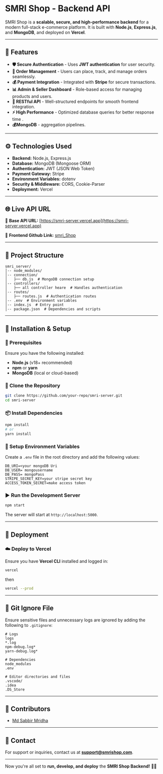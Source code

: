 # SMRI Shop - Backend API

SMRI Shop is a **scalable, secure, and high-performance backend** for a modern full-stack e-commerce platform. It is built with **Node.js**, **Express.js**, and **MongoDB**, and deployed on **Vercel**.

---

## 🚀 Features

- **🛡️ Secure Authentication** - Uses **JWT authentication** for user security.
- **🛒 Order Management** - Users can place, track, and manage orders seamlessly.
- **💰 Payment Integration** - Integrated with **Stripe** for secure transactions.
- **📊 Admin & Seller Dashboard** - Role-based access for managing products and users.
- **📡 RESTful API** - Well-structured endpoints for smooth frontend integration.
- **⚡ High Performance** - Optimized database queries for better response time .
- **💰MongoDB** - aggregation pipelines.

---

## ⚙️ Technologies Used

- **Backend:** Node.js, Express.js
- **Database:** MongoDB (Mongoose ORM)
- **Authentication:** JWT (JSON Web Token)
- **Payment Gateway:** Stripe
- **Environment Variables:** dotenv
- **Security & Middleware:** CORS, Cookie-Parser
- **Deployment:** Vercel

---

## 🌐 Live API URL

🔗 **Base API URL:** [https://smri-server.vercel.app](https://smri-server.vercel.app)

🔗 **Frontend Github Link:** [smri_Shop](https://github.com/S8374/Smri_Website-.git)

---

## 📂 Project Structure

```
smri_server/
│-- node_modules/
│-- connection/
│   ├── db.js  # MongoDB connection setup
│-- controllers/
│   ├── all controller heare  # Handles authentication
│-- routes/
│   ├── routes.js  # Authentication routes
│-- .env  # Environment variables
│-- index.js  # Entry point
│-- package.json  # Dependencies and scripts
```

---

## 🔧 Installation & Setup

### 📌 Prerequisites

Ensure you have the following installed:

- **Node.js** (v18+ recommended)
- **npm** or **yarn**
- **MongoDB** (local or cloud-based)

### 🔻 Clone the Repository

```sh
git clone https://github.com/your-repo/smri-server.git
cd smri-server
```

### 📦 Install Dependencies

```sh
npm install
# or
yarn install
```

### 🔑 Setup Environment Variables

Create a `.env` file in the root directory and add the following values:

```env
DB_URI=<your mongoDB Uri
DB_USER= mongousername
DB_PASS= mongoPass
STRIPE_SECRET_KEY=your stripe secret key
ACCESS_TOKEN_SECRET=make access token
```

### ▶️ Run the Development Server

```sh
npm start
```

The server will start at `http://localhost:5000`.

---

## 🚀 Deployment

### ☁️ Deploy to Vercel

Ensure you have **Vercel CLI** installed and logged in:

```sh
vercel
```
then

```sh
vercel --prod
```

---

## 📂 Git Ignore File

Ensure sensitive files and unnecessary logs are ignored by adding the following to `.gitignore`:

```gitignore
# Logs
logs
*.log
npm-debug.log*
yarn-debug.log*

# Dependencies
node_modules
.env

# Editor directories and files
.vscode/
.idea
.DS_Store
```

---
## 👥 Contributors

- [Md Sabbir Mridha](https://github.com/S8374)

---

## 📧 Contact

For support or inquiries, contact us at **[support@smrishop.com](sabbirmridha880@gmail.com)**.

---

Now you're all set to **run, develop, and deploy** the **SMRI Shop Backend!** 🚀🔥



